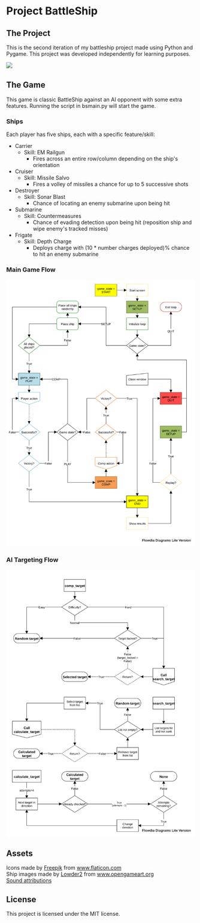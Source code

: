 # Project BattleShip
## The Project
This is the second iteration of my battleship project made using Python and Pygame.
This project was developed independently for learning purposes.

<a href="http://referrals.trhou.se/ahamm" target="_blank" rel="noopener"><img src="https://static.teamtreehouse.com/assets/content/referral-badge-grn.png"/></a>



## The Game
This game is classic BattleShip against an AI opponent with some extra features.
Running the script in bsmain.py will start the game.

### Ships
Each player has five ships, each with a specific feature/skill:
- Carrier
  - Skill: EM Railgun
    - Fires across an entire row/column depending on the ship's orientation
- Cruiser
  - Skill: Missile Salvo
    - Fires a volley of missiles a chance for up to 5 successive shots
- Destroyer
  - Skill: Sonar Blast
    - Chance of locating an enemy submarine upon being hit
- Submarine
  - Skill: Countermeasures
    - Chance of evading detection upon being hit (reposition ship and wipe enemy's tracked misses)
- Frigate
  - Skill: Depth Charge
    - Deploys charge with (10 * number charges deployed)% chance to hit an enemy submarine

### Main Game Flow

![main_game_flow](Images/bs_main_flow.svg "Main Game Flow")

### AI Targeting Flow

![ai_target_flow](Images/bs_comp_target_flow.svg "AI Targeting Flow")

## Assets
<div>Icons made by <a href="https://www.freepik.com" title="Freepik">Freepik</a> from <a href="https://www.flaticon.com/" title="Flaticon">www.flaticon.com</a></div>
<div>Ship images made by <a href="https://opengameart.org/content/sea-warfare-set-ships-and-more" title="Sea Warfare set">Lowder2</a> from <a href="https://www.opengameart.org/" title="OpenGameArt">www.opengameart.org</a></div>
<a href="/Sounds/ATTRIBUTION.md">Sound attributions</a>

## License
This project is licensed under the MIT license.
